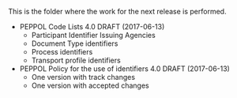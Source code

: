 This is the folder where the work for the next release is performed.

* PEPPOL Code Lists 4.0 DRAFT (2017-06-13)
  * Participant Identifier Issuing Agencies
  * Document Type identifiers
  * Process identifiers
  * Transport profile identifiers
* PEPPOL Policy for the use of identifiers 4.0 DRAFT (2017-06-13)
  * One version with track changes
  * One version with accepted changes
